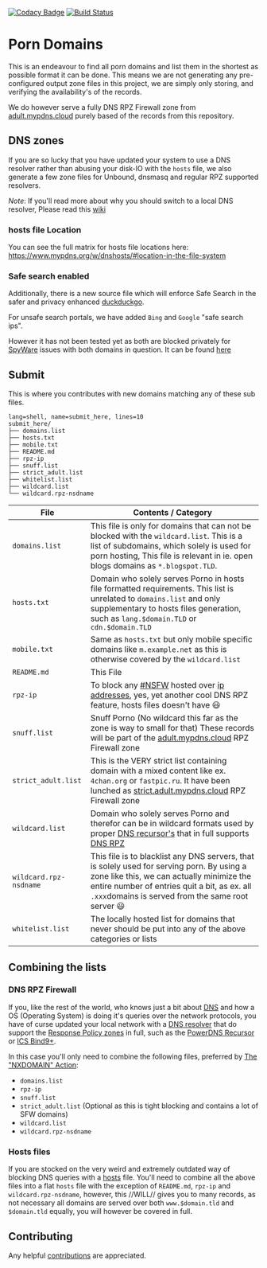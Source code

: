 [![Codacy Badge](https://api.codacy.com/project/badge/Grade/3edd253ce42f4f0d8f51fbf81095090d)](https://app.codacy.com/gh/mypdns/porn-records?utm_source=github.com&utm_medium=referral&utm_content=mypdns/porn-records&utm_campaign=Badge_Grade_Dashboard)
[![Build Status](https://travis-ci.com/mypdns/porn-records.svg?branch=master)](https://travis-ci.com/mypdns/porn-records)

# Porn Domains

This is an endeavour to find all porn domains and list them in the shortest as
possible format it can be done. This means we are not generating any pre-
configured output zone files in this project, we are simply only storing,
and verifying the availability's of the records.

We do however serve a fully DNS RPZ Firewall zone from
[adult.mypdns.cloud](https://www.mypdns.org/w/rpzlist/#adult-mypdns-cloud)
purely based of the records from this repository.

## DNS zones
If you are so lucky that you have updated your system to use a DNS resolver
rather than abusing your disk-IO with the `hosts` file, we also generate a few
zone files for Unbound, dnsmasq and regular RPZ supported resolvers.

*Note*: If you'll read more about why you should switch to a local DNS resolver,
Please read this
[wiki](https://www.mypdns.org/w/performance_test_of_hosts_file_vs_dns-recursors/)

### hosts file Location
You can see the full matrix for hosts file locations here:
<https://www.mypdns.org/w/dnshosts/#location-in-the-file-system>

### Safe search enabled
Additionally, there is a new source file which will enforce Safe Search in the
safer and privacy enhanced [duckduckgo](https://safe.duckduckgo.com).

For unsafe search portals, we have added `Bing` and `Google`
"safe search ips".

However it has not been tested yet as both are blocked privately for
[SpyWare](https://www.mypdns.org/w/spyware/) issues with both domains in
question. It can be found [here](SafeSearch/hosts)

## Submit

This is where you contributes with new domains matching any of these sub
files.

```
lang=shell, name=submit_here, lines=10
submit_here/
├── domains.list
├── hosts.txt
├── mobile.txt
├── README.md
├── rpz-ip
├── snuff.list
├── strict_adult.list
├── whitelist.list
├── wildcard.list
└── wildcard.rpz-nsdname
```

| File | Contents / Category |
| ---- | ------------------- |
| `domains.list` | This file is only for domains that can not be blocked with the `wildcard.list`. This is a list of subdomains, which solely is used for porn hosting, This file is relevant in ie. open blogs domains as `*.blogspot.TLD`.|
| `hosts.txt` | Domain who solely serves Porno in hosts file formatted requirements. This list is unrelated to `domains.list` and only supplementary to hosts files generation, such as `lang.$domain.TLD` or `cdn.$domain.TLD` |
| `mobile.txt` | Same as `hosts.txt` but only mobile specific domains like `m.example.net` as this is otherwise covered by the `wildcard.list` |
| `README.md` | This File |
| `rpz-ip` | To block any [#NSFW](https://www.mypdns.org/tag/adult_contents_blocking/) hosted over [ip addresses](https://www.mypdns.org/w/rpz_record_types/#the-quot-response-ip-address), yes, yet another cool DNS RPZ feature, hosts files doesn't have :smiley: |
| `snuff.list` | Snuff Porno (No wildcard this far as the zone is way to small for that) These records will be part of the [adult.mypdns.cloud](https://www.mypdns.org/w/rpzlist/#adult-mypdns-cloud) RPZ Firewall zone |
| `strict_adult.list` | This is the VERY strict list containing domain with a mixed content like ex. `4chan.org` or `fastpic.ru`. It have been lunched as [strict.adult.mypdns.cloud](https://www.mypdns.org/w/rpzlist/#strict.adult-mypdns-cloud) RPZ Firewall zone |
| `wildcard.list` | Domain who solely serves Porno and therefor can be in wildcard formats used by proper [DNS recursor's](https://www.mypdns.org/w/dnsresolver/) that in full supports [DNS RPZ](https://www.mypdns.org/w/rpz/) |
| `wildcard.rpz-nsdname` | This file is to blacklist any DNS servers, that is solely used for serving porn. By using a zone like this, we can actually minimize the entire number of entries quit a bit, as ex. all `.xxx`domains is served from the same root server :smiley: |
| `whitelist.list` | The locally hosted list for domains that never should be put into any of the above categories or lists |

## Combining the lists

### DNS RPZ Firewall
If you, like the rest of the world, who knows just a bit about
[DNS](https://www.mypdns.org/w/dns/) and how a OS (Operating System) is
doing it's queries over the network protocols, you have of curse updated
your local network with a
[DNS resolver](https://www.mypdns.org/w/dnsresolver/) that do support
the [Response Policy zones](https://www.mypdns.org/w/rpz/) in full, such
as the [PowerDNS Recursor](https://www.mypdns.org/source/pdns-recursor/)
or [ICS Bind9+](https://www.mypdns.org/source/dns-rpz-integration/browse/master/Bind_9/).

In this case you'll only need to combine the following files, preferred
by [The "NXDOMAIN" Action](https://www.mypdns.org/w/rpz_record_types/#the-quot-nxdomain-quot-action):

  - `domains.list`
  - `rpz-ip`
  - `snuff.list`
  - `strict_adult.list` (Optional as this is tight blocking and
    contains a lot of SFW domains)
  - `wildcard.list`
  - `wildcard.rpz-nsdname`

### Hosts files
If you are stocked on the very weird and extremely outdated way of
blocking DNS queries with a [hosts](https://www.mypdns.org/w/dnshosts/)
file. You'll need to combine all the above files into a flat `hosts`
file with the exception of `README.md`, `rpz-ip` and
`wildcard.rpz-nsdname`, however, this //WILL// gives you to many records,
as not necessary all domains are served over both `www.$domain.tld` and
`$domain.tld` equally, you will however be covered in full.
 
## Contributing
Any helpful [contributions](https://www.mypdns.org/source/PornRecords/browse/master/CONTRIBUTING.md) are appreciated.
